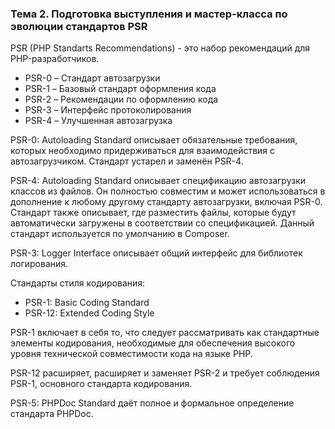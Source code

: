 ### Тема 2. Подготовка выступления и мастер-класса по эволюции стандартов PSR

PSR (PHP Standarts Recommendations) - это набор рекомендаций для PHP-разработчиков.

- PSR-0 – Стандарт автозагрузки
- PSR-1 – Базовый стандарт оформления кода
- PSR-2 – Рекомендации по оформлению кода
- PSR-3 – Интерфейс протоколирования
- PSR-4 – Улучшенная автозагрузка

PSR-0: Autoloading Standard описывает обязательные требования, которых необходимо придерживаться для взаимодействия с автозагрузчиком. Стандарт устарел и заменён PSR-4.

PSR-4: Autoloading Standard описывает спецификацию автозагрузки классов из файлов. Он полностью совместим и может использоваться в дополнение к любому другому стандарту автозагрузки, включая PSR-0. Стандарт также описывает, где разместить файлы, которые будут автоматически загружены в соответствии со спецификацией. Данный стандарт используется по умолчанию в Composer.

PSR-3: Logger Interface описывает общий интерфейс для библиотек логирования.

Стандарты стиля кодирования:

- PSR-1: Basic Coding Standard
- PSR-12: Extended Coding Style

PSR-1 включает в себя то, что следует рассматривать как стандартные элементы кодирования, необходимые для обеспечения высокого уровня технической совместимости кода на языке PHP.

PSR-12 расширяет, расширяет и заменяет PSR-2 и требует соблюдения PSR-1, основного стандарта кодирования.

PSR-5: PHPDoc Standard даёт полное и формальное определение стандарта PHPDoc.

